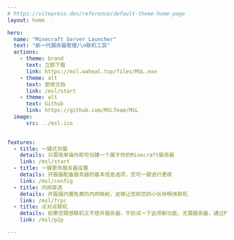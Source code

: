 ```yaml
---
# https://vitepress.dev/reference/default-theme-home-page
layout: home

hero:
  name: "Minecraft Server Launcher"
  text: "新一代服务器管理/\n联机工具"
  actions:
    - theme: brand
      text: 立即下载
      link: https://msl.waheal.top/files/MSL.exe
    - theme: alt
      text: 使用文档
      link: /msl/start
    - theme: alt
      text: Github
      link: https://github.com/MSLTeam/MSL
  image: 
      src: ../msl.ico
      

features:
  - title: 一键式开服
    details: 只需简单操作即可创建一个属于你的Minecraft服务器
    link: /msl/start
  - title: 一键更改服务器设置
    details: 开服器配备服务器的基本信息选项，您可一键进行更改
    link: /msl/config
  - title: 内网穿透
    details: 开服器内置免费的内网映射，足够让您和您的小伙伴畅快联机
    link: /msl/frpc
  - title: 点对点联机
    details: 如果您既想联机又不想开服务器，不妨试一下此项新功能，无需服务器，通过P2P的方式进行局域网联机
    link: /msl/p2p

---
```


<style>:root {
  --vp-home-hero-name-color: transparent;
  --vp-home-hero-name-background: -webkit-linear-gradient(120deg, #0d96d7, rgba(180,59,241,0.98));

  --vp-home-hero-image-background-image: linear-gradient(#4eb4f8 40%, rgba(197,123,238,0.98) 50%);
  --vp-home-hero-image-filter: blur(44px);
}

@media (min-width: 640px) {
  :root {
    --vp-home-hero-image-filter: blur(56px);
  }
}

@media (min-width: 960px) {
  :root {
    --vp-home-hero-image-filter: blur(56px);
  }
}
</style>
